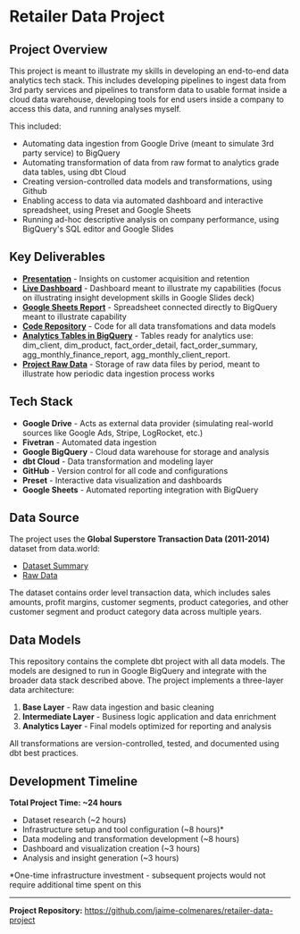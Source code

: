 # Retailer Data Project

## Project Overview

This project is meant to illustrate my skills in developing an end-to-end data analytics tech stack.  This includes developing pipelines to ingest data from 3rd party services and pipelines to transform data to usable format inside a cloud data warehouse, developing tools for end users inside a company to access this data, and running analyses myself.

This included:
- Automating data ingestion from Google Drive (meant to simulate 3rd party service) to BigQuery
- Automating transformation of data from raw format to analytics grade data tables, using dbt Cloud
- Creating version-controlled data models and transformations, using Github
- Enabling access to data via automated dashboard and interactive spreadsheet, using Preset and Google Sheets
- Running ad-hoc descriptive analysis on company performance, using BigQuery's SQL editor and Google Slides

## Key Deliverables

- **[Presentation](link-to-slides)** - Insights on customer acquisition and retention
- **[Live Dashboard](https://340c79e3.us1a.app.preset.io/superset/dashboard/5/?native_filters_key=RIzc1Pxq9dEM3EbNSvhePyYsFqvPsoSukqXSzdUNQ0-0dxFFQk0NZpn4Hf0VNVSv)** - Dashboard meant to illustrate my capabilities (focus on illustrating insight development skills in Google Slides deck)
- **[Google Sheets Report](https://docs.google.com/spreadsheets/d/1FrdsaDrdkvVm1_TzR2dSxAbkEin57rB8O5FerKOrLGg/edit?gid=472178624#gid=472178624)** - Spreadsheet connected directly to BigQuery meant to illustrate capability
- **[Code Repository](https://github.com/jaime-colmenares/retailer-data-project/blob/main/README.md)** - Code for all data transfomations and data models
- **[Analytics Tables in BigQuery](https://console.cloud.google.com/bigquery?ws=!1m4!1m3!3m2!1sretailer-data-project!2sproduction_analytics)** - Tables ready for analytics use: dim_client, dim_product, fact_order_detail, fact_order_summary, agg_monthly_finance_report, agg_monthly_client_report.
- **[Project Raw Data](https://drive.google.com/drive/u/0/folders/1a71jlXnOEhfqnRUdxJ7bEw2jXpLYf7Iu)** - Storage of raw data files by period, meant to illustrate how periodic data ingestion process works

## Tech Stack

- **Google Drive** - Acts as external data provider (simulating real-world sources like Google Ads, Stripe, LogRocket, etc.)
- **Fivetran** - Automated data ingestion
- **Google BigQuery** - Cloud data warehouse for storage and analysis
- **dbt Cloud** - Data transformation and modeling layer
- **GitHub** - Version control for all code and configurations
- **Preset** - Interactive data visualization and dashboards
- **Google Sheets** - Automated reporting integration with BigQuery

## Data Source

The project uses the **Global Superstore Transaction Data (2011-2014)** dataset from data.world:
- [Dataset Summary](https://data.world/asepetruk/global-superstore)
- [Raw Data](https://data.world/jcolmenaresv/edaglobalsuperstoretransactiondata20112014/workspace/file?agentid=asepetruk&datasetid=global-superstore&filename=Global+Data+Superstore.xls)

The dataset contains order level transaction data, which includes sales amounts, profit margins, customer segments, product categories, and other customer segment and product category data across multiple years.

## Data Models

This repository contains the complete dbt project with all data models. The models are designed to run in Google BigQuery and integrate with the broader data stack described above.
The project implements a three-layer data architecture:

1. **Base Layer** - Raw data ingestion and basic cleaning
2. **Intermediate Layer** - Business logic application and data enrichment  
3. **Analytics Layer** - Final models optimized for reporting and analysis

All transformations are version-controlled, tested, and documented using dbt best practices.

## Development Timeline

**Total Project Time: ~24 hours**

- Dataset research (~2 hours)
- Infrastructure setup and tool configuration (~8 hours)*
- Data modeling and transformation development (~8 hours)
- Dashboard and visualization creation (~3 hours)
- Analysis and insight generation (~3 hours)

*One-time infrastructure investment - subsequent projects would not require additional time spent on this 

---

**Project Repository:** https://github.com/jaime-colmenares/retailer-data-project

